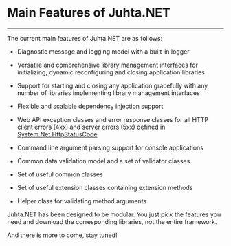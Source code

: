 ﻿# Main Features of Juhta.NET

----------------------------

The current main features of Juhta.NET are as follows:

- Diagnostic message and logging model with a built-in logger

- Versatile and comprehensive library management interfaces for initializing, dynamic reconfiguring and closing application libraries

- Support for starting and closing any application gracefully with any number of libraries implementing library management interfaces

- Flexible and scalable dependency injection support

- Web API exception classes and error response classes for all HTTP client errors (4xx) and server errors (5xx) defined in [System.Net.HttpStatusCode](https://docs.microsoft.com/en-us/dotnet/api/system.net.httpstatuscode?view=netstandard-2.0)

- Command line argument parsing support for console applications

- Common data validation model and a set of validator classes

- Set of useful common classes

- Set of useful extension classes containing extension methods

- Helper class for validating method arguments

Juhta.NET has been designed to be modular. You just pick the features you need and download the corresponding libraries, not the entire framework.

And there is more to come, stay tuned!
